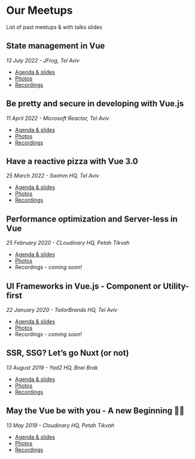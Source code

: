 # Our Meetups

List of past meetups &amp; with talks slides

## State management in Vue
_13 July 2022 - JFrog, Tel Aviv_

- [Agenda & slides](https://github.com/vue-js-israel/meetups/blob/master/july_meetup_2022.md)
- [Photos](https://www.facebook.com/media/set/?set=a.1603751103353833&type=3)
- [Recordings](hhttps://youtube.com/playlist?list=PLDOkyp-lEYFgZsH0UQYrcZFiESxCXXIQV)

## Be pretty and secure in developing with Vue.js

_11 April 2022 - Microsoft Reactor, Tel Aviv_

- [Agenda & slides](https://github.com/vue-js-israel/meetups/blob/master/april_meetup_2022.md)
- [Photos](https://photos.google.com/share/AF1QipM79ataeWjaiCWe-3XCSY-B-4DD5SvpBvSEkDNojKOh9AEyCgvCBczpLCi5yLh5Uw?pli=1&key=Ulc0N2x5Q0Ezb1lsR01WQVltV0RVaUVxaGxmVjRR)
- [Recordings](https://www.youtube.com/playlist?list=PLDOkyp-lEYFiMszHinPOLU2dABdqEnMpt)

## Have a reactive pizza with Vue 3.0

_25 March 2022 - Swimm HQ, Tel Aviv_

- [Agenda & slides](https://github.com/vue-js-israel/meetups/blob/master/march_2022_meetup.md)
- [Photos](https://www.facebook.com/media/set?vanity=officalVuejsIsrael&set=a.1525299144532363)
- [Recordings](https://www.youtube.com/playlist?list=PLDOkyp-lEYFgPAvI93kBhVuVwOpZ4DmXM)

## Performance optimization and Server-less in Vue

_25 February 2020 - CLoudinary HQ, Petah Tikvah_

- [Agenda & slides](https://github.com/vue-js-israel/meetups/blob/master/feb_2020_meetup.md)
- [Photos](https://www.facebook.com/pg/officalVuejsIsrael/photos/?tab=album&album_id=993788747683408)
- Recordings - _coming soon!_

## UI Frameworks in Vue.js - Component or Utility-first

_22 January 2020 - TailorBrands HQ, Tel Aviv_

- [Agenda & slides](https://github.com/vue-js-israel/meetups/blob/master/jan_2020_meetup.md)
- [Photos](https://www.facebook.com/pg/officalVuejsIsrael/photos/?tab=album&album_id=954622791600004)
- Recordings - _coming soon!_

## SSR, SSG? Let’s go Nuxt (or not) 

_13 August 2019 - Yad2 HQ, Bnei Brak_

- [Agenda & slides](https://github.com/vue-js-israel/meetups/blob/master/august_2019_meetup.md)
- [Photos](https://www.facebook.com/officalVuejsIsrael/photos/?tab=album&album_id=837686863293598)
- [Recordings](https://www.youtube.com/playlist?list=PLDOkyp-lEYFiqltyINdw9gizVnAhWdKnS)

## May the Vue be with you - A new Beginning 🎉🎉 

_13 May 2019 - Cloudinary HQ, Petah Tikvah_

- [Agenda & slides](https://github.com/vue-js-israel/meetups/blob/master/may_2019_meetup.md)
- [Photos](https://www.facebook.com/pg/officalVuejsIsrael/photos/?tab=album&album_id=759479367781015)
- [Recordings](https://www.youtube.com/watch?v=zQdaUZGHYmQ&list=PLDOkyp-lEYFgVhmlP4oZ0vlCLKGkI4IJa)
